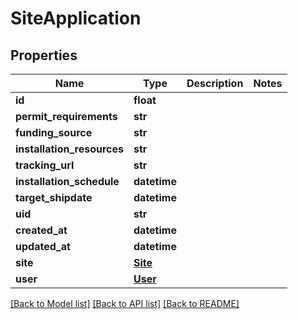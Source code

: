 # SiteApplication

## Properties
Name | Type | Description | Notes
------------ | ------------- | ------------- | -------------
**id** | **float** |  | 
**permit_requirements** | **str** |  | 
**funding_source** | **str** |  | 
**installation_resources** | **str** |  | 
**tracking_url** | **str** |  | 
**installation_schedule** | **datetime** |  | 
**target_shipdate** | **datetime** |  | 
**uid** | **str** |  | 
**created_at** | **datetime** |  | 
**updated_at** | **datetime** |  | 
**site** | [**Site**](Site.md) |  | 
**user** | [**User**](User.md) |  | 

[[Back to Model list]](../README.md#documentation-for-models) [[Back to API list]](../README.md#documentation-for-api-endpoints) [[Back to README]](../README.md)


